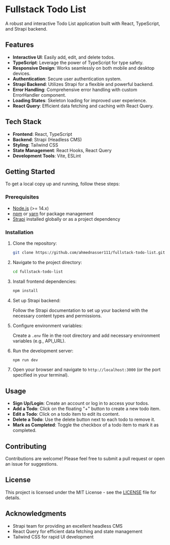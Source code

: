 # Fullstack Todo List

A robust and interactive Todo List application built with React, TypeScript, and Strapi backend.

## Features

- **Interactive UI**: Easily add, edit, and delete todos.
- **TypeScript**: Leverage the power of TypeScript for type safety.
- **Responsive Design**: Works seamlessly on both mobile and desktop devices.
- **Authentication**: Secure user authentication system.
- **Strapi Backend**: Utilizes Strapi for a flexible and powerful backend.
- **Error Handling**: Comprehensive error handling with custom ErrorHandler component.
- **Loading States**: Skeleton loading for improved user experience.
- **React Query**: Efficient data fetching and caching with React Query.

## Tech Stack

- **Frontend**: React, TypeScript
- **Backend**: Strapi (Headless CMS)
- **Styling**: Tailwind CSS
- **State Management**: React Hooks, React Query
- **Development Tools**: Vite, ESLint

## Getting Started

To get a local copy up and running, follow these steps:

### Prerequisites

- [Node.js](https://nodejs.org/) (>= 14.x)
- [npm](https://www.npmjs.com/) or [yarn](https://yarnpkg.com/) for package management
- [Strapi](https://strapi.io/) installed globally or as a project dependency

### Installation

1. Clone the repository:

   ```bash
   git clone https://github.com/ahmednasser111/fullstack-todo-list.git
   ```

2. Navigate to the project directory:

   ```bash
   cd fullstack-todo-list
   ```

3. Install frontend dependencies:

   ```bash
   npm install
   ```

4. Set up Strapi backend:

   Follow the Strapi documentation to set up your backend with the necessary content types and permissions.

5. Configure environment variables:

   Create a `.env` file in the root directory and add necessary environment variables (e.g., API_URL).

6. Run the development server:

   ```bash
   npm run dev
   ```

7. Open your browser and navigate to `http://localhost:3000` (or the port specified in your terminal).

## Usage

- **Sign Up/Login**: Create an account or log in to access your todos.
- **Add a Todo**: Click on the floating "+" button to create a new todo item.
- **Edit a Todo**: Click on a todo item to edit its content.
- **Delete a Todo**: Use the delete button next to each todo to remove it.
- **Mark as Completed**: Toggle the checkbox of a todo item to mark it as completed.

## Contributing

Contributions are welcome! Please feel free to submit a pull request or open an issue for suggestions.

## License

This project is licensed under the MIT License - see the [LICENSE](LICENSE) file for details.

## Acknowledgments

- Strapi team for providing an excellent headless CMS
- React Query for efficient data fetching and state management
- Tailwind CSS for rapid UI development
